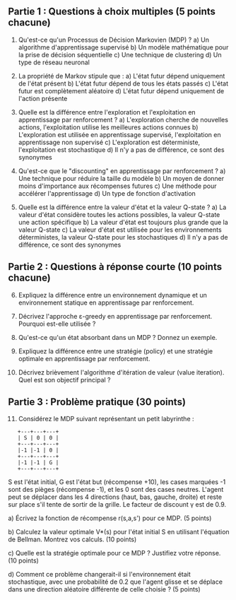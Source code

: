 
## Partie 1 : Questions à choix multiples (5 points chacune)

1. Qu'est-ce qu'un Processus de Décision Markovien (MDP) ?
   a) Un algorithme d'apprentissage supervisé
   b) Un modèle mathématique pour la prise de décision séquentielle
   c) Une technique de clustering
   d) Un type de réseau neuronal

2. La propriété de Markov stipule que :
   a) L'état futur dépend uniquement de l'état présent
   b) L'état futur dépend de tous les états passés
   c) L'état futur est complètement aléatoire
   d) L'état futur dépend uniquement de l'action présente

3. Quelle est la différence entre l'exploration et l'exploitation en apprentissage par renforcement ?
   a) L'exploration cherche de nouvelles actions, l'exploitation utilise les meilleures actions connues
   b) L'exploration est utilisée en apprentissage supervisé, l'exploitation en apprentissage non supervisé
   c) L'exploration est déterministe, l'exploitation est stochastique
   d) Il n'y a pas de différence, ce sont des synonymes

4. Qu'est-ce que le "discounting" en apprentissage par renforcement ?
   a) Une technique pour réduire la taille du modèle
   b) Un moyen de donner moins d'importance aux récompenses futures
   c) Une méthode pour accélérer l'apprentissage
   d) Un type de fonction d'activation

5. Quelle est la différence entre la valeur d'état et la valeur Q-state ?
   a) La valeur d'état considère toutes les actions possibles, la valeur Q-state une action spécifique
   b) La valeur d'état est toujours plus grande que la valeur Q-state
   c) La valeur d'état est utilisée pour les environnements déterministes, la valeur Q-state pour les stochastiques
   d) Il n'y a pas de différence, ce sont des synonymes

## Partie 2 : Questions à réponse courte (10 points chacune)

6. Expliquez la différence entre un environnement dynamique et un environnement statique en apprentissage par renforcement.

7. Décrivez l'approche ε-greedy en apprentissage par renforcement. Pourquoi est-elle utilisée ?

8. Qu'est-ce qu'un état absorbant dans un MDP ? Donnez un exemple.

9. Expliquez la différence entre une stratégie (policy) et une stratégie optimale en apprentissage par renforcement.

10. Décrivez brièvement l'algorithme d'itération de valeur (value iteration). Quel est son objectif principal ?

## Partie 3 : Problème pratique (30 points)

11. Considérez le MDP suivant représentant un petit labyrinthe :

```
   +---+---+---+
   | S | 0 | 0 |
   +---+---+---+
   |-1 |-1 | 0 |
   +---+---+---+
   |-1 |-1 | G |
   +---+---+---+
```

S est l'état initial, G est l'état but (récompense +10), les cases marquées -1 sont des pièges (récompense -1), et les 0 sont des cases neutres. L'agent peut se déplacer dans les 4 directions (haut, bas, gauche, droite) et reste sur place s'il tente de sortir de la grille. Le facteur de discount γ est de 0.9.

a) Écrivez la fonction de récompense r(s,a,s') pour ce MDP. (5 points)

b) Calculez la valeur optimale V*(s) pour l'état initial S en utilisant l'équation de Bellman. Montrez vos calculs. (10 points)

c) Quelle est la stratégie optimale pour ce MDP ? Justifiez votre réponse. (10 points)

d) Comment ce problème changerait-il si l'environnement était stochastique, avec une probabilité de 0.2 que l'agent glisse et se déplace dans une direction aléatoire différente de celle choisie ? (5 points)



